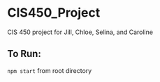 # CIS450_Project
CIS 450 project for Jill, Chloe, Selina, and Caroline

## To Run:
`npm start` from root directory
